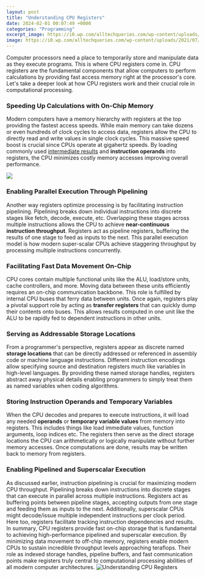 ```yaml
---
layout: post
title: "Understanding CPU Registers"
date: 2024-02-01 00:07:49 +0000
categories: "Programming"
excerpt_image: https://i0.wp.com/alltechqueries.com/wp-content/uploads/2021/07/What-are-CPU-Registers.png?w=1200&amp;ssl=1
image: https://i0.wp.com/alltechqueries.com/wp-content/uploads/2021/07/What-are-CPU-Registers.png?w=1200&amp;ssl=1
---
```


Computer processors need a place to temporarily store and manipulate data as they execute programs. This is where CPU registers come in. CPU registers are the fundamental components that allow computers to perform calculations by providing fast access memory right at the processor's core. Let's take a deeper look at how CPU registers work and their crucial role in computational processing.
### Speeding Up Calculations with On-Chip Memory  
Modern computers have a memory hierarchy with registers at the top providing the fastest access speeds. While main memory can take dozens or even hundreds of clock cycles to access data, registers allow the CPU to directly read and write values in single clock cycles. This massive speed boost is crucial since CPUs operate at gigahertz speeds. By loading commonly used [intermediate results](https://yt.io.vn/collection/albarado) and **instruction operands** into registers, the CPU minimizes costly memory accesses improving overall performance.

![](https://www.hardwaretimes.com/wp-content/uploads/2020/02/image-137-1536x1145.png)
### Enabling Parallel Execution Through Pipelining
Another way registers optimize processing is by facilitating instruction pipelining. Pipelining breaks down individual instructions into discrete stages like fetch, decode, execute, etc. Overlapping these stages across multiple instructions allows the CPU to achieve **near-continuous instruction throughput**. Registers act as pipeline registers, buffering the results of one stage to feed as inputs to the next. This parallel execution model is how modern super-scalar CPUs achieve staggering throughput by processing multiple instructions concurrently.
### Facilitating Fast Data Movement On-Chip 
CPU cores contain multiple functional units like the ALU, load/store units, cache controllers, and more. Moving data between these units efficiently requires an on-chip communication backbone. This role is fulfilled by internal CPU buses that ferry data between units. Once again, registers play a pivotal support role by acting as **transfer registers** that can quickly dump their contents onto buses. This allows results computed in one unit like the ALU to be rapidly fed to dependent instructions in other units.
### Serving as Addressable Storage Locations   
From a programmer's perspective, registers appear as discrete named **storage locations** that can be directly addressed or referenced in assembly code or machine language instructions. Different instruction encodings allow specifying source and destination registers much like variables in high-level languages. By providing these named storage handles, registers abstract away physical details enabling programmers to simply treat them as named variables when coding algorithms.
### Storing Instruction Operands and Temporary Variables
When the CPU decodes and prepares to execute instructions, it will load any needed **operands** or **temporary variable values** from memory into registers. This includes things like load immediate values, function arguments, loop indices etc. The registers then serve as the direct storage locations the CPU can arithmetically or logically manipulate without further memory accesses. Once computations are done, results may be written back to memory from registers.
### Enabling Pipelined and Superscalar Execution
As discussed earlier, instruction pipelining is crucial for maximizing modern CPU throughput. Pipelining breaks down instructions into discrete stages that can execute in parallel across multiple instructions. Registers act as buffering points between pipeline stages, accepting outputs from one stage and feeding them as inputs to the next. Additionally, superscalar CPUs might decode/issue multiple independent instructions per clock period. Here too, registers facilitate tracking instruction dependencies and results.
In summary, CPU registers provide fast on-chip storage that is fundamental to achieving high-performance pipelined and superscalar execution. By minimizing data movement to off-chip memory, registers enable modern CPUs to sustain incredible throughput levels approaching teraflops. Their role as indexed storage handles, pipeline buffers, and fast communication points make registers truly central to computational processing abilities of all modern computer architectures.
![Understanding CPU Registers](https://i0.wp.com/alltechqueries.com/wp-content/uploads/2021/07/What-are-CPU-Registers.png?w=1200&amp;ssl=1)